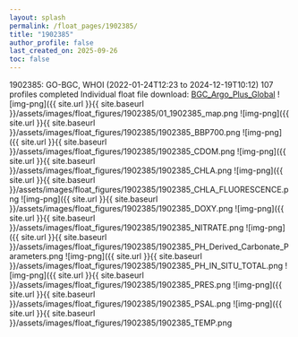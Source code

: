 ```yaml
---
layout: splash
permalink: /float_pages/1902385/
title: "1902385"
author_profile: false
last_created_on: 2025-09-26
toc: false
---
```

 
1902385: GO-BGC, WHOI (2022-01-24T12:23 to 2024-12-19T10:12)
107 profiles completed
Individual float file download: [BGC_Argo_Plus_Global](https://ftp.soest.hawaii.edu/bgc_argo_plus/Individual_Floats/outliers_removed/1902385_Sprof_processed.nc)
![img-png]({{ site.url }}{{ site.baseurl }}/assets/images/float_figures/1902385/01_1902385_map.png
![img-png]({{ site.url }}{{ site.baseurl }}/assets/images/float_figures/1902385/1902385_BBP700.png
![img-png]({{ site.url }}{{ site.baseurl }}/assets/images/float_figures/1902385/1902385_CDOM.png
![img-png]({{ site.url }}{{ site.baseurl }}/assets/images/float_figures/1902385/1902385_CHLA.png
![img-png]({{ site.url }}{{ site.baseurl }}/assets/images/float_figures/1902385/1902385_CHLA_FLUORESCENCE.png
![img-png]({{ site.url }}{{ site.baseurl }}/assets/images/float_figures/1902385/1902385_DOXY.png
![img-png]({{ site.url }}{{ site.baseurl }}/assets/images/float_figures/1902385/1902385_NITRATE.png
![img-png]({{ site.url }}{{ site.baseurl }}/assets/images/float_figures/1902385/1902385_PH_Derived_Carbonate_Parameters.png
![img-png]({{ site.url }}{{ site.baseurl }}/assets/images/float_figures/1902385/1902385_PH_IN_SITU_TOTAL.png
![img-png]({{ site.url }}{{ site.baseurl }}/assets/images/float_figures/1902385/1902385_PRES.png
![img-png]({{ site.url }}{{ site.baseurl }}/assets/images/float_figures/1902385/1902385_PSAL.png
![img-png]({{ site.url }}{{ site.baseurl }}/assets/images/float_figures/1902385/1902385_TEMP.png
